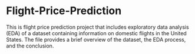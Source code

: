 # Flight-Price-Prediction
This is flight price prediction project that includes exploratory data analysis (EDA) of a dataset containing information on domestic flights in the United States. The file provides a brief overview of the dataset, the EDA process, and the conclusion.

